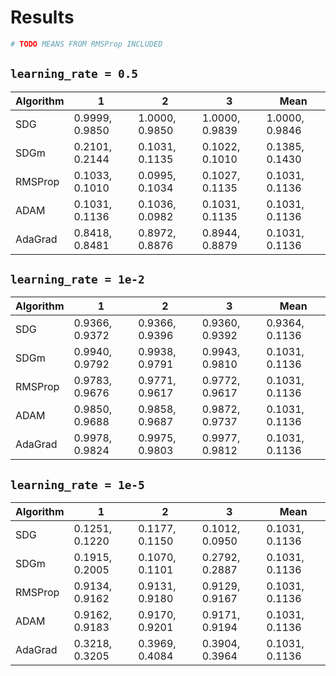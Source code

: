 # Results

```python
# TODO MEANS FROM RMSProp INCLUDED
```

## `learning_rate = 0.5`

| Algorithm | 1                 | 2                 | 3                 | Mean              |
|-----------|-------------------|-------------------|-------------------|-------------------|
| SDG       | 0.9999, 0.9850    | 1.0000, 0.9850    | 1.0000, 0.9839    | 1.0000, 0.9846    |
| SDGm      | 0.2101, 0.2144    | 0.1031, 0.1135    | 0.1022, 0.1010    | 0.1385, 0.1430    |
| RMSProp   | 0.1033, 0.1010    | 0.0995, 0.1034    | 0.1027, 0.1135    | 0.1031, 0.1136    |
| ADAM      | 0.1031, 0.1136    | 0.1036, 0.0982    | 0.1031, 0.1135    | 0.1031, 0.1136    |
| AdaGrad   | 0.8418, 0.8481    | 0.8972, 0.8876    | 0.8944, 0.8879    | 0.1031, 0.1136    |

## `learning_rate = 1e-2`

| Algorithm | 1                 | 2                 | 3                 | Mean              |
|-----------|-------------------|-------------------|-------------------|-------------------|
| SDG       | 0.9366, 0.9372    | 0.9366, 0.9396    | 0.9360, 0.9392    | 0.9364, 0.1136    |
| SDGm      | 0.9940, 0.9792    | 0.9938, 0.9791    | 0.9943, 0.9810    | 0.1031, 0.1136    |
| RMSProp   | 0.9783, 0.9676    | 0.9771, 0.9617    | 0.9772, 0.9617    | 0.1031, 0.1136    |
| ADAM      | 0.9850, 0.9688    | 0.9858, 0.9687    | 0.9872, 0.9737    | 0.1031, 0.1136    |
| AdaGrad   | 0.9978, 0.9824    | 0.9975, 0.9803    | 0.9977, 0.9812    | 0.1031, 0.1136    |

## `learning_rate = 1e-5`

| Algorithm | 1                 | 2                 | 3                 | Mean              |
|-----------|-------------------|-------------------|-------------------|-------------------|
| SDG       | 0.1251, 0.1220    | 0.1177, 0.1150    | 0.1012, 0.0950    | 0.1031, 0.1136    |
| SDGm      | 0.1915, 0.2005    | 0.1070, 0.1101    | 0.2792, 0.2887    | 0.1031, 0.1136    |
| RMSProp   | 0.9134, 0.9162    | 0.9131, 0.9180    | 0.9129, 0.9167    | 0.1031, 0.1136    |
| ADAM      | 0.9162, 0.9183    | 0.9170, 0.9201    | 0.9171, 0.9194    | 0.1031, 0.1136    |
| AdaGrad   | 0.3218, 0.3205    | 0.3969, 0.4084    | 0.3904, 0.3964    | 0.1031, 0.1136    |
